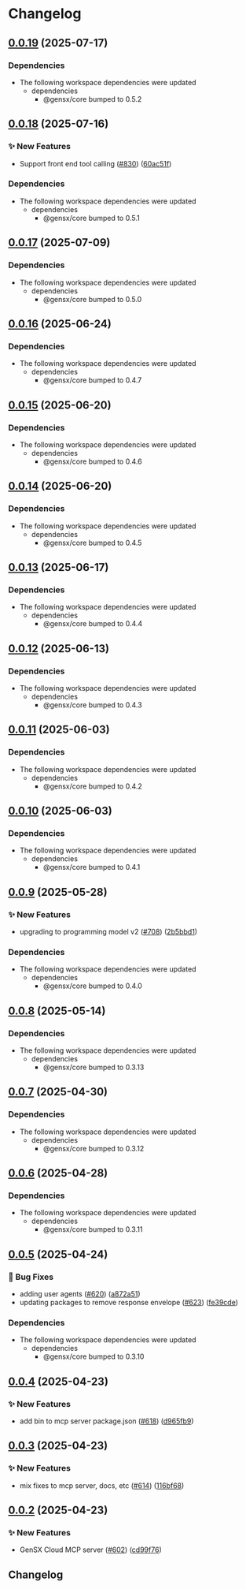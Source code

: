 # Changelog

## [0.0.19](https://github.com/gensx-inc/gensx/compare/gensx-cloud-mcp-v0.0.18...gensx-cloud-mcp-v0.0.19) (2025-07-17)


### Dependencies

* The following workspace dependencies were updated
  * dependencies
    * @gensx/core bumped to 0.5.2

## [0.0.18](https://github.com/gensx-inc/gensx/compare/gensx-cloud-mcp-v0.0.17...gensx-cloud-mcp-v0.0.18) (2025-07-16)


### ✨ New Features

* Support front end tool calling ([#830](https://github.com/gensx-inc/gensx/issues/830)) ([60ac51f](https://github.com/gensx-inc/gensx/commit/60ac51ffc9d139a9bd2a9fb6015dc40292634c60))


### Dependencies

* The following workspace dependencies were updated
  * dependencies
    * @gensx/core bumped to 0.5.1

## [0.0.17](https://github.com/gensx-inc/gensx/compare/gensx-cloud-mcp-v0.0.16...gensx-cloud-mcp-v0.0.17) (2025-07-09)


### Dependencies

* The following workspace dependencies were updated
  * dependencies
    * @gensx/core bumped to 0.5.0

## [0.0.16](https://github.com/gensx-inc/gensx/compare/gensx-cloud-mcp-v0.0.15...gensx-cloud-mcp-v0.0.16) (2025-06-24)


### Dependencies

* The following workspace dependencies were updated
  * dependencies
    * @gensx/core bumped to 0.4.7

## [0.0.15](https://github.com/gensx-inc/gensx/compare/gensx-cloud-mcp-v0.0.14...gensx-cloud-mcp-v0.0.15) (2025-06-20)


### Dependencies

* The following workspace dependencies were updated
  * dependencies
    * @gensx/core bumped to 0.4.6

## [0.0.14](https://github.com/gensx-inc/gensx/compare/gensx-cloud-mcp-v0.0.13...gensx-cloud-mcp-v0.0.14) (2025-06-20)


### Dependencies

* The following workspace dependencies were updated
  * dependencies
    * @gensx/core bumped to 0.4.5

## [0.0.13](https://github.com/gensx-inc/gensx/compare/gensx-cloud-mcp-v0.0.12...gensx-cloud-mcp-v0.0.13) (2025-06-17)


### Dependencies

* The following workspace dependencies were updated
  * dependencies
    * @gensx/core bumped to 0.4.4

## [0.0.12](https://github.com/gensx-inc/gensx/compare/gensx-cloud-mcp-v0.0.11...gensx-cloud-mcp-v0.0.12) (2025-06-13)


### Dependencies

* The following workspace dependencies were updated
  * dependencies
    * @gensx/core bumped to 0.4.3

## [0.0.11](https://github.com/gensx-inc/gensx/compare/gensx-cloud-mcp-v0.0.10...gensx-cloud-mcp-v0.0.11) (2025-06-03)


### Dependencies

* The following workspace dependencies were updated
  * dependencies
    * @gensx/core bumped to 0.4.2

## [0.0.10](https://github.com/gensx-inc/gensx/compare/gensx-cloud-mcp-v0.0.9...gensx-cloud-mcp-v0.0.10) (2025-06-03)


### Dependencies

* The following workspace dependencies were updated
  * dependencies
    * @gensx/core bumped to 0.4.1

## [0.0.9](https://github.com/gensx-inc/gensx/compare/gensx-cloud-mcp-v0.0.8...gensx-cloud-mcp-v0.0.9) (2025-05-28)


### ✨ New Features

* upgrading to programming model v2 ([#708](https://github.com/gensx-inc/gensx/issues/708)) ([2b5bbd1](https://github.com/gensx-inc/gensx/commit/2b5bbd142a0c0184921302e7b6babe17d84c2dff))


### Dependencies

* The following workspace dependencies were updated
  * dependencies
    * @gensx/core bumped to 0.4.0

## [0.0.8](https://github.com/gensx-inc/gensx/compare/gensx-cloud-mcp-v0.0.7...gensx-cloud-mcp-v0.0.8) (2025-05-14)


### Dependencies

* The following workspace dependencies were updated
  * dependencies
    * @gensx/core bumped to 0.3.13

## [0.0.7](https://github.com/gensx-inc/gensx/compare/gensx-cloud-mcp-v0.0.6...gensx-cloud-mcp-v0.0.7) (2025-04-30)


### Dependencies

* The following workspace dependencies were updated
  * dependencies
    * @gensx/core bumped to 0.3.12

## [0.0.6](https://github.com/gensx-inc/gensx/compare/gensx-cloud-mcp-v0.0.5...gensx-cloud-mcp-v0.0.6) (2025-04-28)


### Dependencies

* The following workspace dependencies were updated
  * dependencies
    * @gensx/core bumped to 0.3.11

## [0.0.5](https://github.com/gensx-inc/gensx/compare/gensx-cloud-mcp-v0.0.4...gensx-cloud-mcp-v0.0.5) (2025-04-24)


### 🐛 Bug Fixes

* adding user agents ([#620](https://github.com/gensx-inc/gensx/issues/620)) ([a872a51](https://github.com/gensx-inc/gensx/commit/a872a5104eabdb5625832b292baa27324bbc6f21))
* updating packages to remove response envelope ([#623](https://github.com/gensx-inc/gensx/issues/623)) ([fe39cde](https://github.com/gensx-inc/gensx/commit/fe39cdec6bbed38e96e4b4e3f27b0af68b09b977))


### Dependencies

* The following workspace dependencies were updated
  * dependencies
    * @gensx/core bumped to 0.3.10

## [0.0.4](https://github.com/gensx-inc/gensx/compare/gensx-cloud-mcp-v0.0.3...gensx-cloud-mcp-v0.0.4) (2025-04-23)


### ✨ New Features

* add bin to mcp server package.json ([#618](https://github.com/gensx-inc/gensx/issues/618)) ([d965fb9](https://github.com/gensx-inc/gensx/commit/d965fb98c971be4ff66c112a55eb46b684b44ca7))

## [0.0.3](https://github.com/gensx-inc/gensx/compare/gensx-cloud-mcp-v0.0.2...gensx-cloud-mcp-v0.0.3) (2025-04-23)


### ✨ New Features

* mix fixes to mcp server, docs, etc ([#614](https://github.com/gensx-inc/gensx/issues/614)) ([116bf68](https://github.com/gensx-inc/gensx/commit/116bf68590c09b7559e405b5e8261bdb19a94284))

## [0.0.2](https://github.com/gensx-inc/gensx/compare/gensx-cloud-mcp-v0.0.1...gensx-cloud-mcp-v0.0.2) (2025-04-23)


### ✨ New Features

* GenSX Cloud MCP server ([#602](https://github.com/gensx-inc/gensx/issues/602)) ([cd99f76](https://github.com/gensx-inc/gensx/commit/cd99f7696940ee1f694989838eebf7c4cbd94d95))

## Changelog
